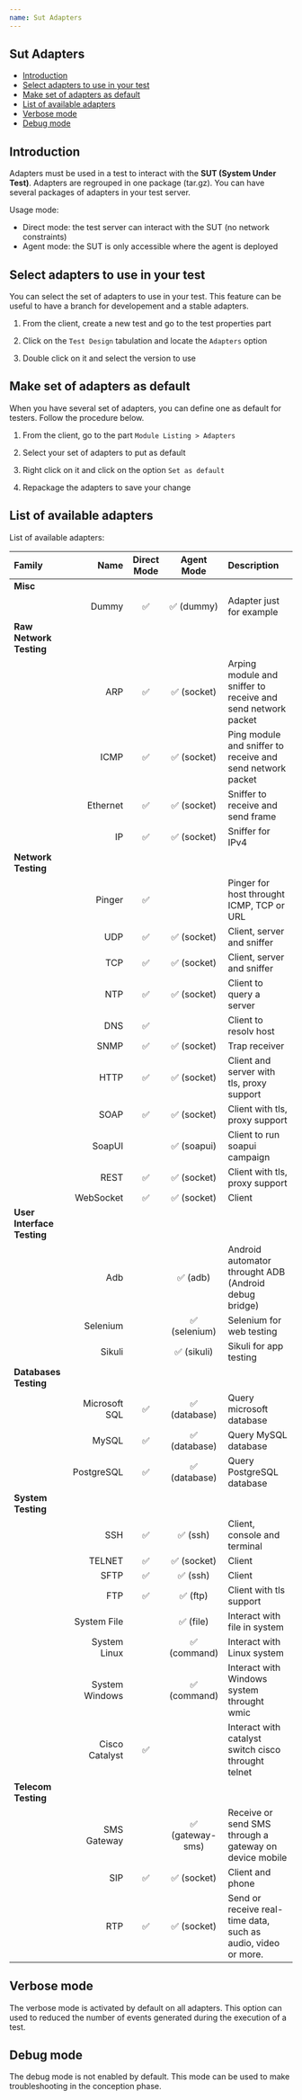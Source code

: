 ```yaml
---
name: Sut Adapters
---
```


## Sut Adapters

* [Introduction](adapters#introduction)
* [Select adapters to use in your test](adapters#select-adapters-to-use-in-your-test)
* [Make set of adapters as default](adapters#make-set-of-adapters-as-default)
* [List of available adapters](adapters#list-of-available-adapters)
* [Verbose mode](adapters#verbose-mode)
* [Debug mode](adapters#debug-mode)

## Introduction

Adapters must be used in a test to interact with the **SUT (System Under Test)**. Adapters are regrouped in one package (tar.gz). 
You can have several packages of adapters in your test server.

Usage mode:

- Direct mode: the test server can interact with the SUT (no network constraints)
- Agent mode: the SUT is only accessible where the agent is deployed

## Select adapters to use in your test

You can select the set of adapters to use in your test. This feature can be useful to have a branch for developement and a stable adapters.

1. From the client, create a new test and go to the test properties part 

2. Click on the `Test Design` tabulation and locate the `Adapters` option

3. Double click on it and select the version to use

## Make set of adapters as default

When you have several set of adapters, you can define one as default for testers. Follow the procedure below. 
 
1. From the client, go to the part `Module Listing > Adapters`

2. Select your set of adapters to put as default

3. Right click on it and click on the option `Set as default`

4. Repackage the adapters to save your change

## List of available adapters

List of available adapters:

|Family|Name|Direct Mode|Agent Mode|Description|
|:---|---:|:---------:|:---------:|:---------|
|**Misc**|||||
||Dummy|✅|✅ (dummy)|Adapter just for example|
|**Raw Network Testing**|||||
||ARP|✅|✅ (socket)|Arping module and sniffer to receive and send network packet|
||ICMP|✅|✅ (socket)|Ping module and sniffer to receive and send network packet|
||Ethernet|✅|✅ (socket)|Sniffer to receive and send frame|
||IP|✅|✅ (socket)|Sniffer for IPv4|
|**Network Testing**|||||
||Pinger|✅||Pinger for host throught ICMP, TCP or URL|
||UDP|✅|✅ (socket)|Client, server and sniffer|
||TCP|✅|✅ (socket)|Client, server and sniffer|
||NTP|✅|✅ (socket)|Client to query a server |
||DNS|✅||Client to resolv host|
||SNMP|✅|✅ (socket)|Trap receiver|
||HTTP|✅|✅ (socket)|Client and server with tls, proxy support|
||SOAP|✅|✅ (socket)|Client with tls, proxy support|
||SoapUI||✅ (soapui)|Client to run soapui campaign|
||REST|✅|✅ (socket)|Client with tls, proxy support|
||WebSocket|✅|✅ (socket)|Client|
|**User Interface Testing**|||||
||Adb||✅ (adb)|Android automator throught ADB (Android debug bridge)|
||Selenium||✅ (selenium)|Selenium for web testing|
||Sikuli||✅ (sikuli)|Sikuli for app testing|
|**Databases Testing**|||||
||Microsoft SQL|✅|✅ (database)|Query microsoft database|
||MySQL|✅|✅ (database)|Query MySQL database|
||PostgreSQL|✅|✅ (database)|Query PostgreSQL database|
|**System Testing**|||||
||SSH|✅|✅ (ssh)|Client, console and terminal|
||TELNET|✅|✅ (socket)|Client|
||SFTP|✅|✅ (ssh)|Client|
||FTP|✅|✅ (ftp)|Client with tls support|
||System File||✅ (file)|Interact with file in system|
||System Linux||✅ (command)|Interact with Linux system|
||System Windows||✅ (command)|Interact with Windows system throught wmic|
||Cisco Catalyst|✅||Interact with catalyst switch cisco throught telnet|
|**Telecom Testing**|||||
||SMS Gateway||✅ (gateway-sms)|Receive or send SMS through a gateway on device mobile|
||SIP|✅|✅ (socket)|Client and phone|
||RTP|✅|✅ (socket)|Send or receive real-time data, such as audio, video or more.|

## Verbose mode

The verbose mode is activated by default on all adapters.
This option can used to reduced the number of events generated during the execution of a test.

## Debug mode

The debug mode is not enabled by default. 
This mode can be used to make troubleshooting in the conception phase.
